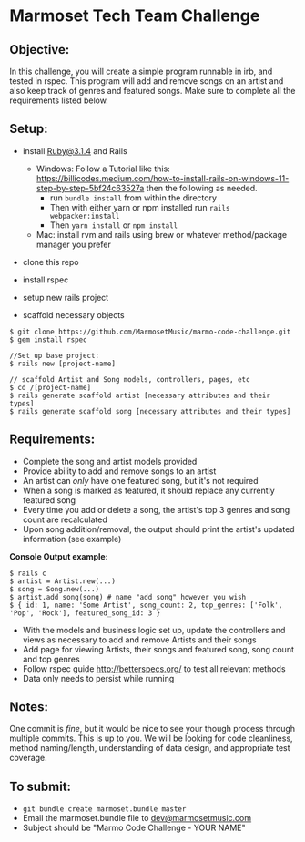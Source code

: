 # Marmoset Tech Team Challenge

## Objective:

In this challenge, you will create a simple program runnable in irb, and tested in rspec. This program will add and remove songs on an artist and also keep track of genres and featured songs. Make sure to complete all the requirements listed below.

## Setup:

* install Ruby@3.1.4 and Rails
    * Windows: Follow a Tutorial like this: https://billicodes.medium.com/how-to-install-rails-on-windows-11-step-by-step-5bf24c63527a then the following as needed.
        * run `bundle install` from within the directory
        * Then with either yarn or npm installed run `rails webpacker:install`
        * Then `yarn install` or `npm install`
    * Mac: install rvm and rails using brew or whatever method/package manager you prefer

* clone this repo
* install rspec
* setup new rails project
* scaffold necessary objects

```
$ git clone https://github.com/MarmosetMusic/marmo-code-challenge.git
$ gem install rspec

//Set up base project:
$ rails new [project-name]

// scaffold Artist and Song models, controllers, pages, etc
$ cd /[project-name]
$ rails generate scaffold artist [necessary attributes and their types] 
$ rails generate scaffold song [necessary attributes and their types] 
```

## Requirements:

* Complete the song and artist models provided
* Provide ability to add and remove songs to an artist
* An artist can *only* have one featured song, but it's not required
* When a song is marked as featured, it should replace any currently featured song
* Every time you add or delete a song, the artist's top 3 genres and song count are recalculated
* Upon song addition/removal, the output should print the artist's updated information (see example)

**Console Output example:**

```
$ rails c
$ artist = Artist.new(...)
$ song = Song.new(...)
$ artist.add_song(song) # name "add_song" however you wish
$ { id: 1, name: 'Some Artist', song_count: 2, top_genres: ['Folk', 'Pop', 'Rock'], featured_song_id: 3 }
```

* With the models and business logic set up, update the controllers and views as necessary to add and remove Artists and their songs
* Add page for viewing Artists, their songs and featured song, song count and top genres
* Follow rspec guide http://betterspecs.org/ to test all relevant methods
* Data only needs to persist while running 


## Notes:

One commit is _fine_, but it would be nice to see your though process through multiple commits. This is up to you.
We will be looking for code cleanliness, method naming/length, understanding of data design, and appropriate test coverage.

## To submit:

* `git bundle create marmoset.bundle master`
* Email the marmoset.bundle file to dev@marmosetmusic.com
* Subject should be "Marmo Code Challenge - YOUR NAME"
